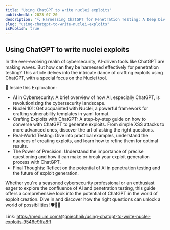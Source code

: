 ```yaml
---
title: "Using ChatGPT to write nuclei exploits"
publishedAt: 2023-07-20
description: "🔍 Harnessing ChatGPT for Penetration Testing: A Deep Dive 🔍"
slug: "using-chatgpt-to-write-nuclei-exploits"
isPublish: true
---
```


## Using ChatGPT to write nuclei exploits

In the ever-evolving realm of cybersecurity, AI-driven tools like ChatGPT are making waves. But how can they be harnessed effectively for penetration testing? This article delves into the intricate dance of crafting exploits using ChatGPT, with a special focus on the Nuclei tool.

📌 Inside this Exploration:

- AI in Cybersecurity: A brief overview of how AI, especially ChatGPT, is revolutionizing the cybersecurity landscape.
- Nuclei 101: Get acquainted with Nuclei, a powerful framework for crafting vulnerability templates in yaml format.
- Crafting Exploits with ChatGPT: A step-by-step guide on how to converse with ChatGPT to generate exploits. From simple XSS attacks to more advanced ones, discover the art of asking the right questions.
- Real-World Testing: Dive into practical examples, understand the nuances of creating exploits, and learn how to refine them for optimal results.
- The Power of Precision: Understand the importance of precise questioning and how it can make or break your exploit generation process with ChatGPT.
- Final Thoughts: Reflect on the potential of AI in penetration testing and the future of exploit generation.

Whether you're a seasoned cybersecurity professional or an enthusiast eager to explore the confluence of AI and penetration testing, this guide offers a comprehensive look into the potential of ChatGPT in the world of exploit creation. Dive in and discover how the right questions can unlock a world of possibilities! 🛡️🤖🔐

Link: https://medium.com/@gpiechnik/using-chatgpt-to-write-nuclei-exploits-9546e9ffa8ff
